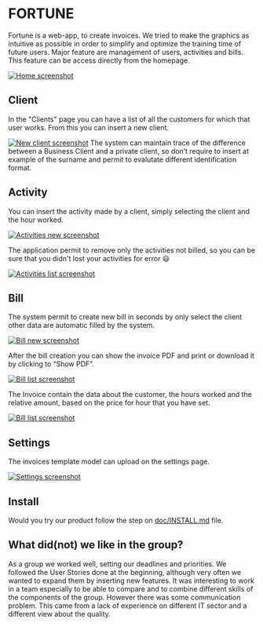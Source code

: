 # FORTUNE
Fortune is a web-app, to create invoices. We tried to make the graphics as intuitive as possible in order to simplify and optimize the training time of future users. Major feature are management of users, activities and bills. This feature can be access directly from the homepage.


[![Home screenshot](./doc/img/screencapture-2.png)](./doc/img/screencapture-2.png)

## Client
In the "Clients" page you can have a list of all the customers for which that user works. From this you can insert a  new client.

[![New client screenshot](./doc/img/screencapture-4.png)](./doc/img/screencapture-4.png)
The system can maintain trace of the difference between a Business Client and a private client, so don’t require to insert at example of the surname and permit to evalutate different identification format.

## Activity
You can insert the activity made by a client, simply selecting the client and the hour worked.

[![Activities new screenshot](./doc/img/screencapture-6.png)](./doc/img/screencapture-6.png)

The application permit to remove only the activities not billed, so you can be sure that you didn't lost your activities for error :smiley:

[![Activities list screenshot](./doc/img/screencapture-8.png)](./doc/img/screencapture-8.png)

## Bill
The system permit to create new bill in seconds by only select the client other data are automatic filled by the system.

[![Bill new screenshot](./doc/img/screencapture-5.png)](./doc/img/screencapture-5.png)

After the bill creation you can show the invoice PDF and print or download it by clicking to “Show PDF”.

[![Bill list screenshot](./doc/img/screencapture-7.png)](./doc/img/screencapture-7.png)

The Invoice contain the data about the customer, the hours worked and the relative amount, based on the price for hour that you have set.

[![Bill list screenshot](./doc/img/invoice.jpg)](./doc/img/invoice.jpg)

## Settings

The invoices template model can upload on the settings page. 

[![Settings screenshot](./doc/img/screencapture-9.png)](./doc/img/screencapture-9.png)


## Install
Would you try our product follow the step on [doc/INSTALL.md](./doc/INSTALL.md) file.
## What did(not) we like in the group?

As a group we worked well, setting our deadlines and priorities. We followed the User Stories done at the beginning, although very often we wanted to expand them by inserting new features. It was interesting to work in a team especially to be able to compare and to combine different skills of the components of the group. However there was some communication problem. This came from a lack of experience on different IT sector and a different view about the quality.